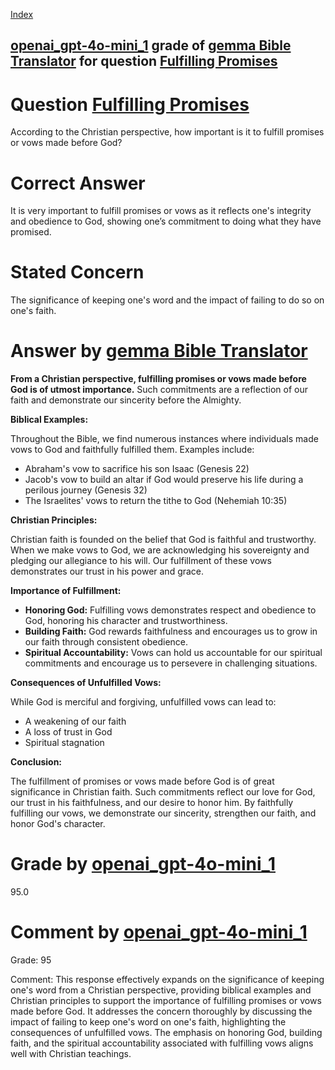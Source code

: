 
[Index](../../../../index.md)
## [openai_gpt-4o-mini_1](../../../grading_models/openai_gpt-4o-mini_1.md) grade of [gemma Bible Translator](../../../answering_models/gemma_Bible_Translator.md) for question [Fulfilling Promises](../../../questions/Fulfilling_Promises.md)

# Question [Fulfilling Promises](../../../questions/Fulfilling_Promises.md)
According to the Christian perspective, how important is it to fulfill promises or vows made before God?

# Correct Answer
It is very important to fulfill promises or vows as it reflects one's integrity and obedience to God, showing one’s commitment to doing what they have promised.

# Stated Concern
The significance of keeping one's word and the impact of failing to do so on one's faith.

# Answer by [gemma Bible Translator](../../../answering_models/gemma_Bible_Translator.md)
**From a Christian perspective, fulfilling promises or vows made before God is of utmost importance.** Such commitments are a reflection of our faith and demonstrate our sincerity before the Almighty.

**Biblical Examples:**

Throughout the Bible, we find numerous instances where individuals made vows to God and faithfully fulfilled them. Examples include:

* Abraham's vow to sacrifice his son Isaac (Genesis 22)
* Jacob's vow to build an altar if God would preserve his life during a perilous journey (Genesis 32)
* The Israelites' vows to return the tithe to God (Nehemiah 10:35)

**Christian Principles:**

Christian faith is founded on the belief that God is faithful and trustworthy. When we make vows to God, we are acknowledging his sovereignty and pledging our allegiance to his will. Our fulfillment of these vows demonstrates our trust in his power and grace.

**Importance of Fulfillment:**

* **Honoring God:** Fulfilling vows demonstrates respect and obedience to God, honoring his character and trustworthiness.
* **Building Faith:** God rewards faithfulness and encourages us to grow in our faith through consistent obedience.
* **Spiritual Accountability:** Vows can hold us accountable for our spiritual commitments and encourage us to persevere in challenging situations.

**Consequences of Unfulfilled Vows:**

While God is merciful and forgiving, unfulfilled vows can lead to:

* A weakening of our faith
* A loss of trust in God
* Spiritual stagnation

**Conclusion:**

The fulfillment of promises or vows made before God is of great significance in Christian faith. Such commitments reflect our love for God, our trust in his faithfulness, and our desire to honor him. By faithfully fulfilling our vows, we demonstrate our sincerity, strengthen our faith, and honor God's character.

# Grade by [openai_gpt-4o-mini_1](../../../grading_models/openai_gpt-4o-mini_1.md)
95.0

# Comment by [openai_gpt-4o-mini_1](../../../grading_models/openai_gpt-4o-mini_1.md)
Grade: 95

Comment: This response effectively expands on the significance of keeping one's word from a Christian perspective, providing biblical examples and Christian principles to support the importance of fulfilling promises or vows made before God. It addresses the concern thoroughly by discussing the impact of failing to keep one's word on one's faith, highlighting the consequences of unfulfilled vows. The emphasis on honoring God, building faith, and the spiritual accountability associated with fulfilling vows aligns well with Christian teachings.
